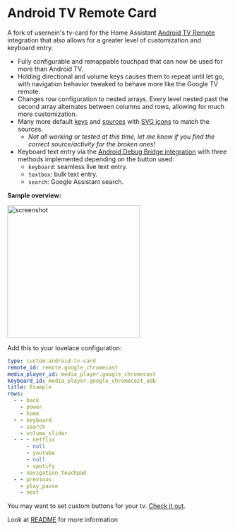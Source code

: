 # Android TV Remote Card

A fork of usernein's tv-card for the Home Assistant [Android TV Remote](https://www.home-assistant.io/integrations/androidtv_remote/) integration that also allows for a greater level of customization and keyboard entry.

- Fully configurable and remappable touchpad that can now be used for more than Android TV.
- Holding directional and volume keys causes them to repeat until let go, with navigation behavior tweaked to behave more like the Google TV remote.
- Changes row configuration to nested arrays. Every level nested past the second array alternates between columns and rows, allowing for much more customization.
- Many more default [keys](https://github.com/Nerwyn/android-tv-card/blob/main/src/models/defaultKeys.ts) and [sources](https://github.com/Nerwyn/android-tv-card/blob/main/src/models/defaultSources.ts) with [SVG icons](https://github.com/Nerwyn/android-tv-card/blob/main/src/models/enums/svg.ts) to match the sources.
  - _Not all working or tested at this time, let me know if you find the correct source/activity for the broken ones!_
- Keyboard text entry via the [Android Debug Bridge integration](https://www.home-assistant.io/integrations/androidtv/) with three methods implemented depending on the button used:
  - `keyboard`: seamless live text entry.
  - `textbox`: bulk text entry.
  - `search`: Google Assistant search.

**Sample overview:**

<img src="https://github.com/Nerwyn/android-tv-card/blob/main/assets/screenshot.png" alt="screenshot" width="300"/>

Add this to your lovelace configuration:

```yaml
type: custom:android-tv-card
remote_id: remote.google_chromecast
media_player_id: media_player.google_chromecast
keyboard_id: media_player.google_chromecast_adb
title: Example
rows:
  - - back
    - power
    - home
  - - keyboard
    - search
    - volume_slider
  - - - netflix
      - null
      - youtube
      - null
      - spotify
    - navigation_touchpad
  - - previous
    - play_pause
    - next
```

You may want to set custom buttons for your tv. [Check it out](https://github.com/Nerwyn/android-tv-card/blob/main/README.md#notice).

Look at [README](https://github.com/Nerwyn/android-tv-card/blob/main/README.md) for more information
